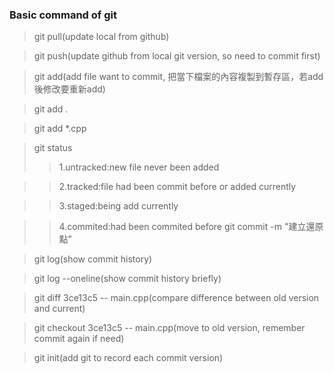 ### Basic command of git
> git pull(update local from github)

> git push(update github from local git version, so need to commit first)

> git add(add file want to commit, 把當下檔案的內容複製到暫存區，若add後修改要重新add)

> git add .

> git add *.cpp

> git status
>> 1.untracked:new file never been added 

>> 2.tracked:file had been commit before or added currently

>> 3.staged:being add currently

>> 4.commited:had been commited before
> git commit -m "建立還原點"

> git log(show commit history)

> git log --oneline(show commit history briefly)

> git diff 3ce13c5 -- main.cpp(compare difference between old version and current)

> git checkout 3ce13c5 -- main.cpp(move to old version, remember commit again if need)

> git init(add git to record each commit version)